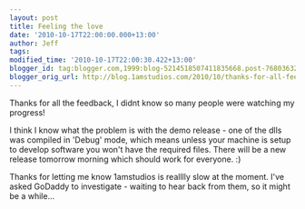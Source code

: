 ```yaml
---
layout: post
title: Feeling the love
date: '2010-10-17T22:00:00.000+13:00'
author: Jeff
tags: 
modified_time: '2010-10-17T22:00:30.422+13:00'
blogger_id: tag:blogger.com,1999:blog-5214518507411835668.post-7680363211464689433
blogger_orig_url: http://blog.1amstudios.com/2010/10/thanks-for-all-feedback-i-didnt-know-so.html
---
```

Thanks for all the feedback, I didnt know so many people were watching my progress!

I think I know what the problem is with the demo release - one of the dlls was compiled in 'Debug' mode, which means unless your machine is setup to develop software you won't have the required files. There will be a new release tomorrow morning which should work for everyone. :)

Thanks for letting me know 1amstudios is realllly slow at the moment. I've asked GoDaddy to investigate - waiting to hear back from them, so it might be a while...